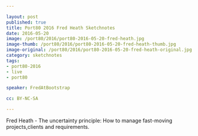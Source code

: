 ```yaml
---

layout: post
published: true
title: Port80 2016 Fred Heath Sketchnotes
date: 2016-05-20
image: /port80/2016/port80-2016-05-20-fred-heath.jpg
image-thumb: /port80/2016/port80-2016-05-20-fred-heath-thumb.jpg
image-original: /port80/2016/port80-2016-05-20-fred-heath-original.jpg
category: sketchnotes
tags:
- port80-2016
- live
- port80

speaker: FredAtBootstrap

cc: BY-NC-SA

---
```

Fred Heath - The uncertainty principle: How to manage fast-moving projects,clients and requirements.
